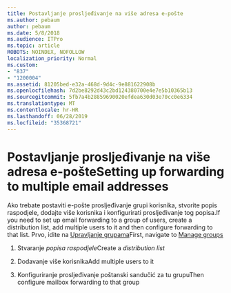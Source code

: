 ```yaml
---
title: Postavljanje prosljeđivanje na više adresa e-pošte
ms.author: pebaum
author: pebaum
ms.date: 5/8/2018
ms.audience: ITPro
ms.topic: article
ROBOTS: NOINDEX, NOFOLLOW
localization_priority: Normal
ms.custom:
- "837"
- "1200004"
ms.assetid: 81205bed-e32a-468d-9d4c-9e881622908b
ms.openlocfilehash: 7d2be8292d43c2bd124380700e4e7e5b10365b13
ms.sourcegitcommit: 5fb7a4b28859690020efdea630d03e70cc0e6334
ms.translationtype: MT
ms.contentlocale: hr-HR
ms.lasthandoff: 06/28/2019
ms.locfileid: "35368721"
---
```

# <a name="setting-up-forwarding-to-multiple-email-addresses"></a><span data-ttu-id="03479-102">Postavljanje prosljeđivanje na više adresa e-pošte</span><span class="sxs-lookup"><span data-stu-id="03479-102">Setting up forwarding to multiple email addresses</span></span>

<span data-ttu-id="03479-103">Ako trebate postaviti e-pošte prosljeđivanje grupi korisnika, stvorite popis raspodjele, dodajte više korisnika i konfigurirati prosljeđivanje tog popisa.</span><span class="sxs-lookup"><span data-stu-id="03479-103">If you need to set up email forwarding to a group of users, create a distribution list, add multiple users to it and then configure forwarding to that list.</span></span> <span data-ttu-id="03479-104">Prvo, idite na [Upravljanje grupama](https://portal.office.com/adminportal/home#/groups)</span><span class="sxs-lookup"><span data-stu-id="03479-104">First, navigate to [Manage groups](https://portal.office.com/adminportal/home#/groups)</span></span>
  
1. <span data-ttu-id="03479-105">Stvaranje *popisa raspodjele*</span><span class="sxs-lookup"><span data-stu-id="03479-105">Create a  *distribution list*</span></span>

2. <span data-ttu-id="03479-106">Dodavanje više korisnika</span><span class="sxs-lookup"><span data-stu-id="03479-106">Add multiple users to it</span></span>

3. <span data-ttu-id="03479-107">Konfiguriranje prosljeđivanje poštanski sandučić za tu grupu</span><span class="sxs-lookup"><span data-stu-id="03479-107">Then configure mailbox forwarding to that group</span></span>

